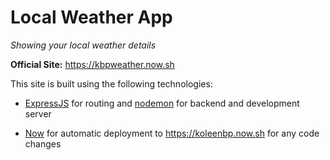 # Local Weather App
*Showing your local weather details*

**Official Site:** https://kbpweather.now.sh

This site is built using the following technologies:
- [ExpressJS](https://expressjs.com/) for routing and [nodemon](https://nodemon.io/) for backend and development server

- [Now](https://zeit.co/now) for automatic deployment to https://koleenbp.now.sh for any code changes

